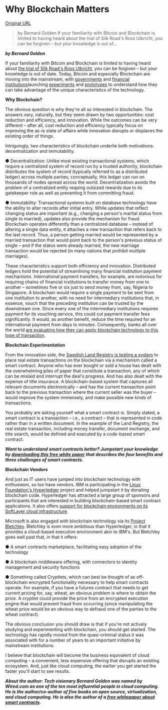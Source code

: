 # Why Blockchain Matters

[Original URL](http://www.datamation.com/data-center/why-blockchain-matters.html)

> by Bernard Golden If your familiarity with Bitcoin and Blockchain is limited to having heard about the trial of Silk Road's Ross Ulbricht, you can be forgiven – but your knowledge is out of...

**_by Bernard Golden_**

If your familiarity with Bitcoin and Blockchain is limited to having heard about [the trial of Silk Road's Ross Ulbricht](https://www.wired.com/2015/05/silk-road-creator-ross-ulbricht-sentenced-life-prison/), you can be forgiven – but your knowledge is out of date. Today, Bitcoin and especially Blockchain are moving into the mainstream, with [governments](http://www.onlinecasinoreports.com/articles/swiss-government-to-experiment-with-bitcoin.php) and [financial institutions](https://securityintelligence.com/how-banks-are-leveraging-bitcoin-and-blockchain-technologies/)launching [experiments](http://www.coindesk.com/dutch-central-bank-preparing-boldest-blockchain-experiment-yet/) and [prototypes](http://www.coindesk.com/sweden-blockchain-smart-contracts-land-registry/) to understand how they can take advantage of the unique characteristics of the technology.

**Why Blockchain?**

The obvious question is why they're all so interested in blockchain. The answers vary, naturally, but they seem drawn by two opportunities: cost reduction and efficiency, and innovation. While the outcomes can be very different – after all, cost reduction and efficiency typically focus on improving the as-is state of affairs while innovation disrupts or displaces the existing order of things.

Intriguingly, two characteristics of blockchain underlie both motivations: decentralization and immutability.

● Decentralization: Unlike most existing transactional systems, which require a centralized system of record run by a trusted authority, blockchain distributes the system of record (typically referred to as a distributed ledger) across multiple parties; conceptually, this ledger can run on thousands of nodes spread across the world. Decentralization avoids the problem of a centralized entity reaping outsized rewards due to its gatekeeper role as well as preventing it from committing fraud.

● Immutability: Transactional systems built on database technology have the ability to alter records after initial entry. While updates that reflect changing status are important (e.g., changing a person's marital status from single to married), updates also provide the mechanism for fraud. Blockchain operates differently than a centralized database – instead of altering a single data entity, it attaches a new transaction that refers back to the last record. Thus, a person getting married would be represented by a married transaction that would point back to the person's previous status of single – and if the status were already married, the new marriage transaction would be rejected (in many nations that prohibit multiple marriages).

These characteristics support both efficiency and innovation. Distributed ledgers hold the potential of streamlining many financial institution payment mechanisms. International payment transfers, for example, are notorious for requiring chains of financial institutions to transfer money from one to another – sometimes five or six just to send money from, say, Nigeria to Singapore. A blockchain would require a single payment to be sent from one institution to another, with no need for intermediary institutions that, in essence, vouch that the preceding institution can be trusted by the downstream one. Since every one of the intermediary institutions requires payment for its vouching service, this could cut payment transfer fees significantly. It would, as another benefit, reduce the time required for an international payment from days to minutes. Consequently, banks all over the world [are evaluating how they can apply blockchain technology to this type of transaction](https://bitcoinmagazine.com/articles/santander-becomes-first-u-k-bank-to-introduce-blockchain-technology-for-international-payments-1464795902).

**Blockchain Experimentation**

From the innovation side, the [Swedish Land Registry is testing a system](http://www.coindesk.com/sweden-blockchain-smart-contracts-land-registry/) to place real estate transactions on the blockchain via a mechanism called a smart contract. Anyone who has ever bought or sold a house has dealt with the overwhelming piles of paper that constitute a transaction, any of which can be mislaid and interrupt the deal's progress. And has also dealt with the expense of title insurance. A blockchain-based system that captures all relevant documents electronically – and has the current transaction point back to the previous transaction where the current seller was the buyer – would improve the system immensely, and make possible new kinds of transactions.

You probably are asking yourself what a smart contract is. Simply stated, a smart contract is a transaction – i.e., a contract – that is represented in code rather than in a written document. In the example of the Land Registry, the real estate transaction, including money transfer, document exchange, and title search, would be defined and executed by a code-based smart contract.

**_Want to understand smart contracts better? Jumpstart your knowledge by [downloading this free white paper](https://bernardgolden.leadpages.co/smartcontracts/)_** **_that describes the four benefits and three challenges of smart contracts._**

**Blockchain Vendors**

And just as IT users have jumped into blockchain technology with enthusiasm, so too have vendors. IBM is participating in the [Linux Foundation's Hyperledger](https://www.hyperledger.org/) project and helped jumpstart it by donating blockchain code. Hyperledger has attracted a large group of sponsors and participants that are interested in building blockchain-based smart contract applications. It also offers [support for blockchain environments on its SoftLayer cloud infrastructure](https://www-03.ibm.com/press/us/en/pressrelease/49029.wss).

Microsoft is also engaged with blockchain technology via its [Project Bletchley](https://decentralize.today/with-bletchley-microsoft-brings-cloud-computing-to-the-blockchain-35c36bb52cc0#.a2xq553cn). Bletchley is even more ambitious than Hyperledger, in that it provides a cloud-based execution environment akin to IBM's. But Bletchley goes well past that, in that it offers:

● A smart contracts marketplace, facilitating easy adoption of the technology

● A blockchain middleware offering, with connectors to identity management and security functions

● Something called Cryptlets, which can best be thought of as off-blockchain encrypted functionality necessary to help smart contracts operate. For example, if you have a futures contract that needs to get current pricing for, say, wheat, an obvious problem is where to obtain the price. A cryptlet could provide the price from an encrypted execution engine that would prevent fraud from occurring (since manipulating the wheat price would be an obvious way to defraud one of the parties to the wheat contract).

The obvious conclusion you should draw is that if you're not actively studying and experimenting with blockchain, you should get started. The technology has rapidly moved from the quasi-criminal status it was associated with for a number of years to an important initiative by mainstream institutions.

I believe that blockchain will become the business equivalent of cloud computing – a convenient, less expensive offering that disrupts an existing ecosystem. And, just like cloud computing, the earlier you get started the faster you'll start to see results.

**_About the author: Tech visionary Bernard Golden was named by Wired.com as one of the ten most influential people in cloud computing. He is the author/co-author of five books on open source, virtualization, and cloud computing. He is also the author of a [free whitepaper about smart contracts](https://bernardgolden.leadpages.co/smartcontracts/)._**
